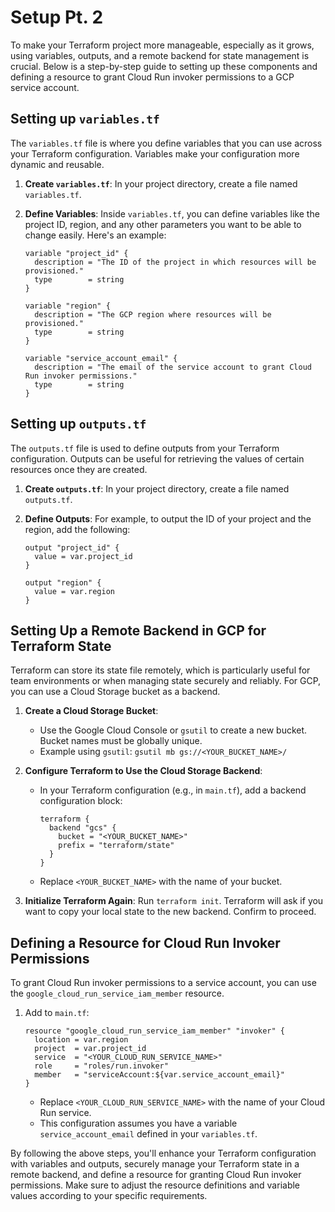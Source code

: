 # Setup Pt. 2

To make your Terraform project more manageable, especially as it grows, using variables, outputs, and a remote backend for state management is crucial.
Below is a step-by-step guide to setting up these components and defining a resource to grant Cloud Run invoker permissions to a GCP service account.

## Setting up `variables.tf`

The `variables.tf` file is where you define variables that you can use across your Terraform configuration.
Variables make your configuration more dynamic and reusable.

1. **Create `variables.tf`**: In your project directory, create a file named `variables.tf`.
2. **Define Variables**: Inside `variables.tf`, you can define variables like the project ID, region, and any other parameters you want to be able to change easily.
   Here's an example:

   ```hcl
   variable "project_id" {
     description = "The ID of the project in which resources will be provisioned."
     type        = string
   }
   
   variable "region" {
     description = "The GCP region where resources will be provisioned."
     type        = string
   }
   
   variable "service_account_email" {
     description = "The email of the service account to grant Cloud Run invoker permissions."
     type        = string
   }
   ```
   
## Setting up `outputs.tf`

The `outputs.tf` file is used to define outputs from your Terraform configuration.
Outputs can be useful for retrieving the values of certain resources once they are created.

1. **Create `outputs.tf`**: In your project directory, create a file named `outputs.tf`.
2. **Define Outputs**: For example, to output the ID of your project and the region, add the following:
   
   ```hcl
   output "project_id" {
     value = var.project_id
   }
   
   output "region" {
     value = var.region
   }
   ```
   
## Setting Up a Remote Backend in GCP for Terraform State

Terraform can store its state file remotely, which is particularly useful for team environments or when managing state securely and reliably.
For GCP, you can use a Cloud Storage bucket as a backend.

1. **Create a Cloud Storage Bucket**:
   
   - Use the Google Cloud Console or `gsutil` to create a new bucket.
     Bucket names must be globally unique.
   - Example using `gsutil`: `gsutil mb gs://<YOUR_BUCKET_NAME>/`

2. **Configure Terraform to Use the Cloud Storage Backend**:

   - In your Terraform configuration (e.g., in `main.tf`), add a backend configuration block:

     ```hcl
     terraform {
       backend "gcs" {
         bucket = "<YOUR_BUCKET_NAME>"
         prefix = "terraform/state"
       }
     }
     ```
     
   - Replace `<YOUR_BUCKET_NAME>` with the name of your bucket.

3. **Initialize Terraform Again**: Run `terraform init`. Terraform will ask if you want to copy your local state to the new backend.
   Confirm to proceed.

## Defining a Resource for Cloud Run Invoker Permissions

To grant Cloud Run invoker permissions to a service account, you can use the `google_cloud_run_service_iam_member` resource.

1. Add to `main.tf`:

   ```hcl
   resource "google_cloud_run_service_iam_member" "invoker" {
     location = var.region
     project  = var.project_id
     service  = "<YOUR_CLOUD_RUN_SERVICE_NAME>"
     role     = "roles/run.invoker"
     member   = "serviceAccount:${var.service_account_email}"
   }
   ```
   
   - Replace `<YOUR_CLOUD_RUN_SERVICE_NAME>` with the name of your Cloud Run service.
   - This configuration assumes you have a variable `service_account_email` defined in your `variables.tf`.

By following the above steps, you'll enhance your Terraform configuration with variables and outputs, securely manage your Terraform state in a remote backend, and define a resource for granting Cloud Run invoker permissions.
Make sure to adjust the resource definitions and variable values according to your specific requirements.
